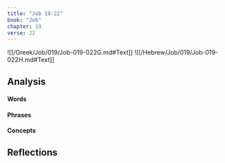 ```yaml
---
title: "Job 19:22"
book: "Job"
chapter: 19
verse: 22
---
```

![[/Greek/Job/019/Job-019-022G.md#Text]]
![[/Hebrew/Job/019/Job-019-022H.md#Text]]

## Analysis

#### Words

#### Phrases

#### Concepts

## Reflections
